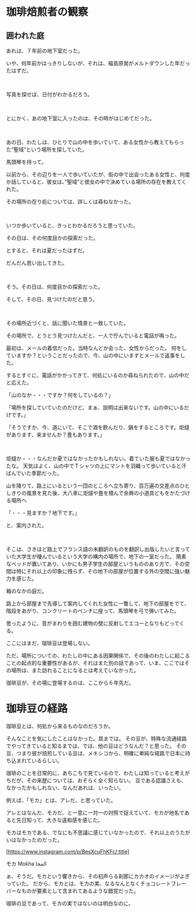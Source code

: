 珈琲焙煎者の観察
=======
囲われた庭
----------
あれは、７年前の地下室だった。

いや、何年前かはっきりしないが、それは、福島原発がメルトダウンした年だったはずだ。

 

写真を探せば、日付がわかるだろう。

 

とにかく、あの地下室に入ったのは、その時がはじめてだった。

 

あの日、わたしは、ひとりで山の中を歩いていて、ある女性から教えてもらった”聖域”という場所を探していた。

馬頭琴を持って。



以前から、その辺りを一人で歩いていたが、街の中で出会ったある女性と、何度か話していると、彼女は、”聖域”と彼女の中で決めている場所の存在を教えてくれた。


その場所の在り処については、詳しくは尋ねなかった。

 

いつか歩いていると、きっとわかるだろうと思っていた。

その日は、その何度目かの探索だった。



とすると、それは夏だったはずだ。

だんだん思い出してきた。

 

そう。その日は、何度目かの探索だった。

そして、その日、見つけたのだと思う。

 

その場所近づくと、話に聞いた情景と一致していた。

その場所で、とうとう見つけたんだと、一人で佇んでいると電話が鳴った。

最初は、メールの着信だった。当時なんどか会った、女性からだった。
何をしていますか？ということだったので、今、山の中にいますとメールで返事をした。


するとすぐに、電話がかかってきて、何処にいるのか尋ねられたので、山の中だと応えた。

「山のなか・・・ですか？何をしているの？」

「場所を探していていたのだけど、まぁ、説明は出来ないです。山の中にいるだけです。」

「そうですか、今、道にいて、そこで酒を飲んだり、鍋をするところです。炬燵があります、来ませんか？畳もあります。」

 

炬燵か・・・なんだか夏ではなかったかもしれない。着ていた服も夏ではなかったな。
天気はよく、山の中でＴシャツの上にマントを羽織って歩いていると汗ばんでいた季節だった。

山を降りて、路上にいるという一団のところへ立ち寄り、百万遍の交差点のひとしきりの風景を見た後、大八車に炬燵や畳を積んで余興の小道具どもをかたづける場所へ

「・・・見ますか？地下です。」

と、案内された。

 

そこは、さきほど路上でフランス語の未翻訳のものを翻訳し出版したいと言っていた大学生が棲んでいるという大学の構内の場所で、地下の一室だった。
簡素なベッドが置いてあり、いかにも男子学生の部屋というもののあり方で、その空間は特にそれ以上の印象に残らず、その地下の部屋が位置する外の空間に強い魅力を感じた。

箱のなかの庭だ。

路上から部屋まで先導して案内してくれた女性に一瞥して、地下の部屋をでて、階段をあがり、コンクリートのベンチに座って、馬頭琴を弓で弾いてみた。

思ったように、音がまわりを囲む建物の壁に反射してエコーとなりもどってくる。　 

ここにはまだ、珈琲豆は登場しない。

ただ、場所についての、わたしの中にある因果関係で、その後のわたしに起こることの起点的な重要性があるが、それはまた別の話であって、いま、ここではその場所は、また訪れることになるとは考えていなかった。

珈琲豆が、その場に登場するのは、ここから６年先だ。


珈琲豆の経路
=========
珈琲豆とは、何処から来るものなのだろうか。 

そんなことを気にしたことはなかった。其までは。
その豆が、特殊な流通経路でやってきていると知るまでは、では、他の豆はどうなんだ？と思った。
その豆、つまり彼が焙煎している豆は、メキシコから、明確に単純な経路で日本に持ち込まれているらしい。

珈琲のことを日常的に、あちこちで見ているので、わたしは知っていると考えがちだが、その来歴については、おそらく全く知らない。
豆である認識さえも、なかったかもしれない、なんだあれは、いったい。

例えば、「モカ」とは、アレだ、と思っていた。

アレとはなんだ、モカだ、と一意に一対一の対照で捉えていて、モカが地名であると先日知って、大きな違和感を感じた。

モカはモカである、でなにも不思議に感じていなかったので、それ以上のうたがいはなかったのだった。

[https://www.instagram.com/p/BesXcuFhKFc/:title]

モカ
Mokha
المخا

ぁ、そうだ。モカという響きから、その初声らる刹那にカカオのイメージがよぎっていた。
だから、モカとは、モカの実、なるなんとなくチョコレートフレーバーなものが要素として含まれてあるような錯覚だった。

珈琲の豆であって、モカの実ではないのは明白なのに。
